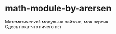 # math-module-by-arersen
Математический модуль на пайтоне, моя версия. </br>
Сдесь пока-что ничего нет
